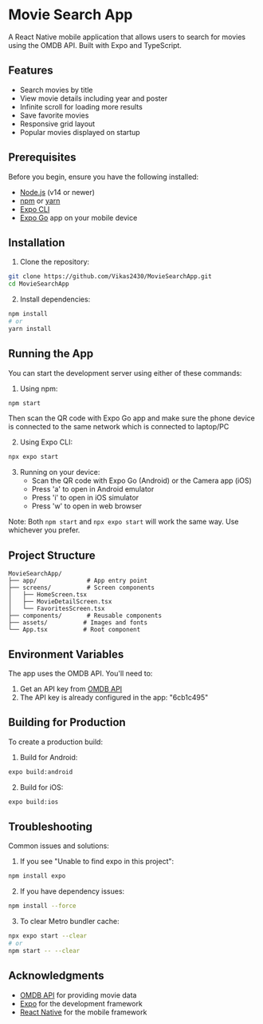 # Movie Search App

A React Native mobile application that allows users to search for movies using the OMDB API. Built with Expo and TypeScript.

## Features

- Search movies by title
- View movie details including year and poster
- Infinite scroll for loading more results
- Save favorite movies
- Responsive grid layout
- Popular movies displayed on startup

## Prerequisites

Before you begin, ensure you have the following installed:
- [Node.js](https://nodejs.org/) (v14 or newer)
- [npm](https://www.npmjs.com/) or [yarn](https://yarnpkg.com/)
- [Expo CLI](https://docs.expo.dev/get-started/installation/)
- [Expo Go](https://expo.dev/client) app on your mobile device

## Installation

1. Clone the repository:
```bash
git clone https://github.com/Vikas2430/MovieSearchApp.git
cd MovieSearchApp
```

2. Install dependencies:
```bash
npm install
# or
yarn install
```

## Running the App

You can start the development server using either of these commands:

1. Using npm:
```bash
npm start
```
Then scan the QR code with Expo Go app and make sure the phone device is connected to the same network which is connected to laptop/PC

2. Using Expo CLI:
```bash
npx expo start
```

3. Running on your device:
   - Scan the QR code with Expo Go (Android) or the Camera app (iOS)
   - Press 'a' to open in Android emulator
   - Press 'i' to open in iOS simulator
   - Press 'w' to open in web browser

Note: Both `npm start` and `npx expo start` will work the same way. Use whichever you prefer.

## Project Structure

```
MovieSearchApp/
├── app/              # App entry point
├── screens/          # Screen components
│   ├── HomeScreen.tsx
│   ├── MovieDetailScreen.tsx
│   └── FavoritesScreen.tsx
├── components/       # Reusable components
├── assets/          # Images and fonts
└── App.tsx          # Root component
```

## Environment Variables

The app uses the OMDB API. You'll need to:
1. Get an API key from [OMDB API](http://www.omdbapi.com/)
2. The API key is already configured in the app: "6cb1c495"

## Building for Production

To create a production build:

1. Build for Android:
```bash
expo build:android
```

2. Build for iOS:
```bash
expo build:ios
```

## Troubleshooting

Common issues and solutions:

1. If you see "Unable to find expo in this project":
```bash
npm install expo
```

2. If you have dependency issues:
```bash
npm install --force
```

3. To clear Metro bundler cache:
```bash
npx expo start --clear
# or
npm start -- --clear
```

## Acknowledgments

- [OMDB API](http://www.omdbapi.com/) for providing movie data
- [Expo](https://expo.dev/) for the development framework
- [React Native](https://reactnative.dev/) for the mobile framework
